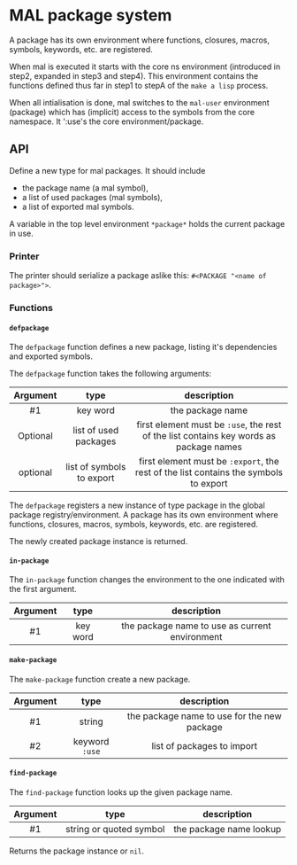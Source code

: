 # MAL package system

A package has its own environment where functions, closures, macros, symbols, keywords, etc. are registered.

When mal is executed it starts with the core ns environment (introduced in step2, expanded in step3 and step4). This environment contains the functions defined thus far in step1 to stepA of the `make a lisp` process.

When all intialisation is done, mal switches to the `mal-user` environment (package) which has (implicit) access to the symbols from the core namespace. It ':use's the core environment/package.

## API

Define a new type for mal packages. It should include

* the package name (a mal symbol),
* a list of used packages (mal symbols),
* a list of exported mal symbols.

A variable in the top level environment `*package*` holds the current package in use.

### Printer

The printer should serialize a package aslike this: `#<PACKAGE "<name of package>">`.

### Functions
#### `defpackage`

The `defpackage` function defines a new package, listing it's dependencies and exported symbols.

The `defpackage` function takes the following arguments:

| Argument | type | description |
|:--:|:--:| :--: |
| #1 | key word | the package name |
| Optional | list of used packages | first element must be `:use`, the rest of the list contains key words as package names |
| optional | list of symbols to export | first element must be `:export`, the rest of the list contains the symbols to export |

The `defpackage` registers a new instance of type package in the global package registry/environment. A package has its own environment where functions, closures, macros, symbols, keywords, etc. are registered.

The newly created package instance is returned.

#### `in-package`

The `in-package` function changes the environment to the one indicated with the first argument.

| Argument | type | description |
|:--:|:--:| :--: |
| #1 | key word | the package name to use as current environment |

#### `make-package`

The `make-package` function create a new package.

| Argument | type | description |
|:--:|:--:| :--: |
| #1 | string | the package name to use for the new package |
| #2 | keyword `:use` | list of packages to import |

#### `find-package`

The `find-package` function looks up the given package name.

| Argument | type | description |
|:--:|:--:| :--: |
| #1 | string or quoted symbol | the package name lookup |

Returns the package instance or `nil`.